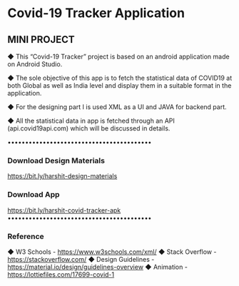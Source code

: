 # Covid-19 Tracker Application

## MINI PROJECT
◆ This “Covid-19 Tracker” project is based on an android application made on Android Studio.

◆ The sole objective of this app is to fetch the statistical data of COVID19 at both Global as well as India level and display them in a suitable format in the application.

◆ For the designing part I is used XML as a UI and JAVA  for backend part.

◆ All the statistical data in app is fetched through an API (api.covid19api.com) which will be discussed in details.


•••••••••••••••••••••••••••••••••••••••••
### Download Design Materials
https://bit.ly/harshit-design-materials

### Download App
https://bit.ly/harshit-covid-tracker-apk
•••••••••••••••••••••••••••••••••••••••••


### Reference
◆ W3 Schools - https://www.w3schools.com/xml/ 
◆ Stack Overflow - https://stackoverflow.com/
◆ Design Guidelines - https://material.io/design/guidelines-overview
◆ Animation - https://lottiefiles.com/17699-covid-1



